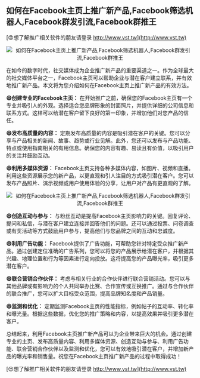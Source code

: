 ## **如何在Facebook主页上推广新产品,Facebook筛选机器人,Facebook群发引流,Facebook群推王**

[😍想了解推广相关软件的朋友请登录 http://www.vst.tw](http://www.vst.tw)

 <center><img src="https://vst.tw/MP4/tuiguang/png/7.png" alt="如何在Facebook主页上推广新产品,Facebook筛选机器人,Facebook群发引流,Facebook群推王"></center>

在如今的数字时代，社交媒体成为企业推广新产品的重要渠道之一。作为全球最大的社交媒体平台之一，Facebook主页可以帮助企业与潜在客户建立联系，并有效地推广新产品。本文将为您介绍如何在Facebook主页上推广新产品的有效方法。

**😄创建专业的Facebook主页：**
在开始推广之前，确保您的Facebook主页有一个专业并吸引人的外观。选择适合您品牌形象的封面照片，并提供详细的公司信息和联系方式。这样可以给潜在客户留下良好的第一印象，并增加他们对您产品的信任。

**😄发布高质量的内容：**
定期发布高质量的内容是吸引潜在客户的关键。您可以分享与产品相关的新闻、故事、趋势或行业见解。此外，您还可以发布与产品功能、特点或使用指南相关的有用信息。确保您的内容有趣、易读且有价值，以吸引用户的关注并鼓励互动。

**😄利用多媒体资源：**
Facebook主页支持各种多媒体内容，如图片、视频和直播。利用这些资源展示您的新产品，以更直观和引人注目的方式吸引潜在客户。您可以发布产品照片、演示视频或用户使用体验的分享，让用户对产品有更直观的了解。

 <center><img src="https://vst.tw/MP4/tuiguang/png/5.png" alt="如何在Facebook主页上推广新产品,Facebook筛选机器人,Facebook群发引流,Facebook群推王"></center>

**😄创造互动与参与：**
与粉丝互动是提高Facebook主页影响力的关键。回复评论、提问和私信，与潜在客户建立连接并回答他们的问题。还可以通过投票、问卷调查或有奖活动等方式鼓励用户参与，提高他们与您品牌之间的互动和忠诚度。

**😄利用广告功能：**
Facebook提供了广告功能，可帮助您针对特定受众推广新产品。通过创建定位准确的广告系列，您可以将您的产品展示给潜在客户，并根据其兴趣、地理位置和行为等因素进行定向投放。这将提高您的产品曝光率，吸引更多潜在客户。

**😄联合营销合作伙伴：**
考虑与相关行业的合作伙伴进行联合营销活动。您可以与其他品牌或有影响力的个人共同举办比赛、合作宣传或互换推广。通过与合作伙伴的联合推广，您可以扩大目标受众范围，提高品牌知名度和产品销量。

**😄监测和优化：**
定期监测Facebook主页的性能指标，例如帖子的互动率、转化率和曝光量。根据这些数据，优化您的推广策略和内容，以提高效果并吸引更多潜在客户。

总结起来，利用Facebook主页推广新产品可以为企业带来巨大的机会。通过创建专业的主页、发布高质量内容、利用多媒体资源、创造互动与参与、利用广告功能、联合营销合作伙伴以及监测和优化，您可以有效地吸引潜在客户，并增加新产品的曝光率和销售量。祝您在Facebook主页推广新产品的过程中取得成功！

[😍想了解推广相关软件的朋友请登录 http://www.vst.tw](http://www.vst.tw)



